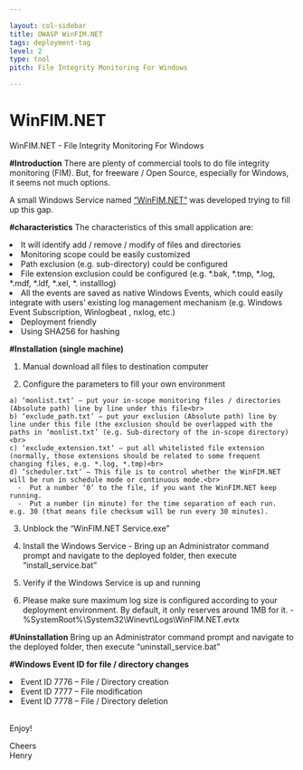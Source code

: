 ```yaml
---

layout: col-sidebar
title: OWASP WinFIM.NET
tags: deployment-tag
level: 2
type: tool
pitch: File Integrity Monitoring For Windows

---
```


# WinFIM.NET
WinFIM.NET - File Integrity Monitoring For Windows

<b>#Introduction</b>
There are plenty of commercial tools to do file integrity monitoring (FIM). But, for freeware / Open Source, especially for Windows, it seems not much options.

A small Windows Service named [“WinFIM.NET”](https://github.com/OWASP/www-project-winfim.net/tree/master/WinFIM.NET) was developed trying to fill up this gap.

<b>#characteristics</b>
The characteristics of this small application are:

<li>It will identify add / remove / modify of files and directories</li>
<li>Monitoring scope could be easily customized</li>
<li>Path exclusion (e.g. sub-directory) could be configured</li>
<li>File extension exclusion could be configured (e.g. *.bak, *.tmp, *.log, *.mdf, *.ldf, *.xel, *. installlog)</li>
<li>All the events are saved as native Windows Events, which could easily integrate with users’ existing log management mechanism (e.g. Windows Event Subscription, Winlogbeat , nxlog, etc.)</li>
<li>Deployment friendly</li>
<li>Using SHA256 for hashing</li>

<b>#Installation (single machine)</b>

  1) Manual download all files to destination computer
  
  2) Configure the parameters to fill your own environment
  
    a) ‘monlist.txt‘ – put your in-scope monitoring files / directories (Absolute path) line by line under this file<br>
    b) ‘exclude_path.txt‘ – put your exclusion (Absolute path) line by line under this file (the exclusion should be overlapped with the paths in ‘monlist.txt’ (e.g. Sub-directory of the in-scope directory)<br>
    c) ‘exclude_extension.txt‘ – put all whitelisted file extension (normally, those extensions should be related to some frequent changing files, e.g. *.log, *.tmp)<br>
    d) ‘scheduler.txt‘ – This file is to control whether the WinFIM.NET will be run in schedule mode or continuous mode.<br>
      -  Put a number ‘0’ to the file, if you want the WinFIM.NET keep running.
      -  Put a number (in minute) for the time separation of each run. e.g. 30 (that means file checksum will be run every 30 minutes).
      
  3) Unblock the “WinFIM.NET Service.exe”
  
  4) Install the Windows Service
    - Bring up an Administrator command prompt and navigate to the deployed folder, then execute “install_service.bat”
    
  5) Verify if the Windows Service is up and running
  
  6) Please make sure maximum log size is configured according to your deployment environment. By default, it only reserves around 1MB for it.
    - %SystemRoot%\System32\Winevt\Logs\WinFIM.NET.evtx
  
<b>#Uninstallation</b>
Bring up an Administrator command prompt and navigate to the deployed folder, then execute “uninstall_service.bat”


<b>#Windows Event ID for file / directory changes</b>
  <li>Event ID 7776 – File / Directory creation</li>
  <li>Event ID 7777 – File modification</li>
  <li>Event ID 7778 – File / Directory deletion</li>
  
 <br>Enjoy!
 
 Cheers<br>
 Henry
